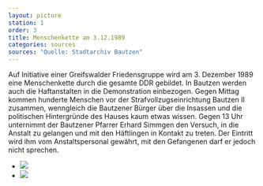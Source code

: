 ```yaml
---
layout: picture
station: 1
order: 3
title: Menschenkette am 3.12.1989
categories: sources
sources: "Quelle: Stadtarchiv Bautzen"
---
```

Auf Initiative einer Greifswalder Friedensgruppe wird am 3. Dezember 1989 eine Menschenkette durch die gesamte DDR gebildet. In Bautzen werden auch die Haftanstalten in die Demonstration einbezogen. Gegen Mittag kommen hunderte Menschen vor der Strafvollzugseinrichtung Bautzen II zusammen, wenngleich die Bautzener B&uuml;rger &uuml;ber die Insassen und die politischen Hintergr&uuml;nde des Hauses kaum etwas wissen. Gegen 13 Uhr unternimmt der Bautzener Pfarrer Erhard Simmgen den Versuch, in die Anstalt zu gelangen und mit den H&auml;ftlingen in Kontakt zu treten. Der Eintritt wird ihm vom Anstaltspersonal gew&auml;hrt, mit den Gefangenen darf er jedoch nicht sprechen.

<ul class="carousel">
	<li><img src="{{ site.gallerypath }}/1_B_BautzenerBuerger_Quelle_Menschenkette1_3-12-89_StadtarchivBautzen.jpg"></li>
	<li><img src="{{ site.gallerypath }}/1_B_BautzenerBuerger_Quelle_Menschenkette2_3-12-89_StadtarchivBautzen.jpg"></li>
</ul>